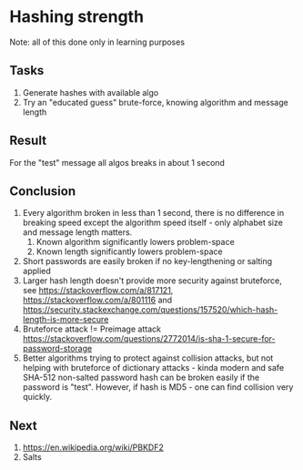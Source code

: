 # Hashing strength

Note: all of this done only in learning purposes

## Tasks

1. Generate hashes with available algo
2. Try an "educated guess" brute-force, knowing algorithm and message length

## Result

For the "test" message all algos breaks in about 1 second

## Conclusion

1. Every algorithm broken in less than 1 second, there is no difference in breaking speed except the algorithm speed itself - only alphabet size and message length matters.
   1. Known algorithm significantly lowers problem-space 
   2. Known length significantly lowers problem-space
2. Short passwords are easily broken if no key-lengthening or salting applied 
3. Larger hash length doesn't provide more security against bruteforce, see https://stackoverflow.com/a/817121, https://stackoverflow.com/a/801116 and  https://security.stackexchange.com/questions/157520/which-hash-length-is-more-secure
4. Bruteforce attack != Preimage attack https://stackoverflow.com/questions/2772014/is-sha-1-secure-for-password-storage
5. Better algorithms trying to protect against collision attacks, but not helping with bruteforce of dictionary attacks - kinda modern and safe SHA-512 non-salted password hash can be broken easily if the password is "test". However, if hash is MD5 - one can find collision very quickly.   

## Next

1. https://en.wikipedia.org/wiki/PBKDF2
2. Salts